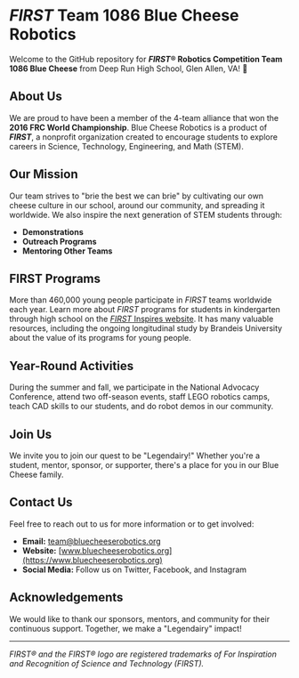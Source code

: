 # _FIRST_ Team 1086 Blue Cheese Robotics

Welcome to the GitHub repository for **_FIRST_® Robotics Competition Team 1086 Blue Cheese** from Deep Run High School, Glen Allen, VA! 🧀

## About Us

We are proud to have been a member of the 4-team alliance that won the **2016 FRC World Championship**. Blue Cheese Robotics is a product of **_FIRST_**, a nonprofit organization created to encourage students to explore careers in Science, Technology, Engineering, and Math (STEM).

## Our Mission

Our team strives to "brie the best we can brie" by cultivating our own cheese culture in our school, around our community, and spreading it worldwide. We also inspire the next generation of STEM students through:

- **Demonstrations**
- **Outreach Programs**
- **Mentoring Other Teams**

## FIRST Programs

More than 460,000 young people participate in _FIRST_ teams worldwide each year. Learn more about _FIRST_ programs for students in kindergarten through high school on the [_FIRST_ Inspires website](https://www.firstinspires.org/). It has many valuable resources, including the ongoing longitudinal study by Brandeis University about the value of its programs for young people.

## Year-Round Activities

During the summer and fall, we participate in the National Advocacy Conference, attend two off-season events, staff LEGO robotics camps, teach CAD skills to our students, and do robot demos in our community.

## Join Us

We invite you to join our quest to be "Legendairy!" Whether you're a student, mentor, sponsor, or supporter, there's a place for you in our Blue Cheese family.

## Contact Us

Feel free to reach out to us for more information or to get involved:

- **Email:** team@bluecheeserobotics.org
- **Website:** [www.bluecheeserobotics.org](https://www.bluecheeserobotics.org)
- **Social Media:** Follow us on Twitter, Facebook, and Instagram

## Acknowledgements

We would like to thank our sponsors, mentors, and community for their continuous support. Together, we make a "Legendairy" impact!

---

*FIRST® and the FIRST® logo are registered trademarks of For Inspiration and Recognition of Science and Technology (FIRST).*
